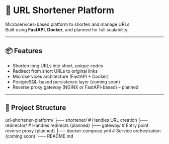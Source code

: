 # 🔗 URL Shortener Platform

Microservices-based platform to shorten and manage URLs.  
Built using **FastAPI**, **Docker**, and planned for full scalability.

---

## 📦 Features

- Shorten long URLs into short, unique codes
- Redirect from short URLs to original links
- Microservices architecture (FastAPI + Docker)
- PostgreSQL-based persistence layer (coming soon)
- Reverse proxy gateway (NGINX or FastAPI-based) – planned

---

## 🧱 Project Structure
url-shortener-platform/
├── shortener/ # Handles URL creation
├── redirector/ # Handles redirects (planned)
├── gateway/ # Entry point reverse proxy (planned)
├── docker-compose.yml # Service orchestration (coming soon)
└── README.md

